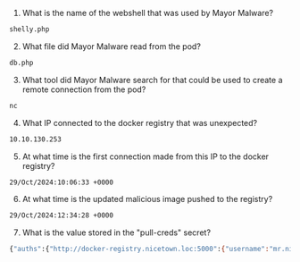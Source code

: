 1. What is the name of the webshell that was used by Mayor Malware?
```bash
shelly.php
```
2. What file did Mayor Malware read from the pod?
```bash
db.php
```
3. What tool did Mayor Malware search for that could be used to create a remote connection from the pod?
```bash
nc
```
4. What IP connected to the docker registry that was unexpected?
```bash
10.10.130.253
```
5. At what time is the first connection made from this IP to the docker registry?
```bash
29/Oct/2024:10:06:33 +0000
```
6. At what time is the updated malicious image pushed to the registry?
```bash
29/Oct/2024:12:34:28 +0000
```
7. What is the value stored in the "pull-creds" secret?
```bash
{"auths":{"http://docker-registry.nicetown.loc:5000":{"username":"mr.nice","password":"Mr.N4ughty","auth":"bXIubmljZTpNci5ONHVnaHR5"}}}
```

